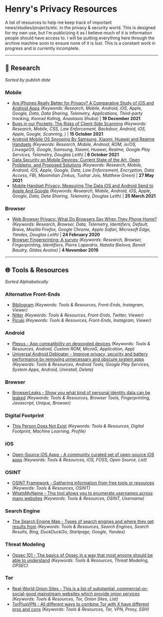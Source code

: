 # Henry's Privacy Resources
A list of resources to help me keep track of important news/studies/projects/etc. in the privacy & security world. This is designed for my own use, but I'm publicizing it as I believe much of it is information people should have access to. I will be putting everything here through the archive machine soon to ensure none of it is lost. This is a constant work in progress and is currently incomplete.
____
## 🔬 Research 
*Sorted by publish date*
### Mobile
- [Are iPhones Really Better for Privacy? A Comparative Study of iOS and Android Apps](https://arxiv.org/pdf/2109.13722.pdf) *(Keywords: Research, Mobile, Android, iOS, Apple, Google, Data, Data Sharing, Telemetry, Applications, Third-party tracking, Konrad Kollnig, Anastasia Shuba)* | **19 December 2021**
- [Bugs in our Pockets: The Risks of Client-Side Scanning](https://arxiv.org/pdf/2110.07450.pdf) *(Keywords: Research, Mobile, CSS, Law Enforcement, Backdoor, Android, iOS, Apple, Google, Scanning, )* | **15 October 2021**
- [Android Mobile OS Snooping By Samsung, Xiaomi, Huawei and Realme Handsets](https://www.scss.tcd.ie/Doug.Leith/Android_privacy_report.pdf) *(Keywords: Research, Mobile, Android, ROM, /e/OS, LineageOS, Google, Samsung, Xiaomi, Huawei, Realme, Google Play Services, Telemetry, Douglas Leith)* | **6 October 2021**
- [Data Security on Mobile Devices: Current State of the Art, Open Problems, and Proposed Solutions](https://arxiv.org/pdf/2105.12613.pdf) *(Keywords: Research, Mobile, Android, iOS, Apple, Google, Data, Law Enforcement, Encryption, Data Access, FBI, Maximilian Zinkus, Tushar Jois, Matthew Green)* | **27 May 2021**
- [Mobile Handset Privacy: Measuring The Data iOS and Android Send to Apple And Google](https://www.scss.tcd.ie/doug.leith/apple_google.pdf) *(Keywords: Research, Mobile, Android, iOS, Apple, Google, Data, Data Sharing, Telemetry, Douglas Leith)* | **25 March 2021**

### Browser
- [Web Browser Privacy: What Do Browsers Say When They Phone Home?](https://www.scss.tcd.ie/Doug.Leith/pubs/browser_privacy.pdf) *(Keywords: Research, Browser, Data, Telemetry, Identifiers, Default, Brave, Mozilla Firefox, Google Chrome, Apple Safari, Microsoft Edge, Yandex, Douglas Leith)* | **24 February 2020**
- [Browser Fingerprinting: A survey](https://arxiv.org/pdf/1905.01051.pdf) *(Keywords: Research, Browser, Fingerprinting, Identifiers, Pierre Laperdrix, Natalia Bielova, Benoit Baudry, Gildas Avoine)* | **4 November 2019**
____
## 🌐 Tools & Resources
*Sorted Alphabetically*
### Alternative Front-Ends
- [Bibliogram](https://bibliogram.art/) *(Keywords: Tools & Resources, Front-Ends, Instagram, Viewer)*
- [Nitter](https://nitter.net/) *(Keywords: Tools & Resources, Front-Ends, Twitter, Viewer)*
- [Picuki](https://www.picuki.com/) *(Keywords: Tools & Resources, Front-Ends, Instagram, Viewer)*

### Android
- [Plexus - App compatibility on degoogled devices](https://plexus.techlore.tech/) *(Keywords: Tools & Resources, Android, Custom ROM, MicroG, Application, App)*
- [Universal Android Debloater - Improve privacy, security and battery performance by removing unnecessary and obscure system apps](https://github.com/0x192/universal-android-debloater) *(Keywords: Tools & Resources, Android Tools, Google Play Services, System Apps, Android, Uninstall, Delete)*

### Browser
- [BrowserLeaks - Show you what kind of personal identity data can be leaked](https://browserleaks.com/) *(Keywords: Tools & Resources, Browser Tools, Fingerprinting, Javascript, Unique, Browser)*

### Digital Footprint
- [This Person Does Not Exist](https://thispersondoesnotexist.com/) *(Keywords: Tools & Resources, Digital Footprint, Machine Learning, Profile)*

### iOS
- [Open-Source iOS Apps - A community curated set of open-source iOS apps](https://open-source-ios-apps.netlify.app/) *(Keywords: Tools & Resources, iOS, FOSS, Open Source, List)*

### OSINT
- [OSINT Framework - Gathering information from free tools or resources](https://osintframework.com/) *(Keywords: Tools & Resources, OSINT)*
- [WhatsMyName - This tool allows you to enumerate usernames across many websites](https://whatsmyname.app/) *(Keywords: Tools & Resources, OSINT, Username)*

### Search Engine
- [The Search Engine Map - Types of search engines and where they get results from](https://www.searchenginemap.com/) *(Keywords: Tools & Resources, Search Engines, Search Results, Bing, DuckDuckGo, Startpage, Google, Yandex)*

### Threat Modeling
- [Opsec 101 - The basics of Opsec in a way that most anyone should be able to understand](https://opsec101.org/) *(Keywords: Tools & Resources, Threat Modeling, OPSEC)*

### Tor
- [Real-World Onion Sites - This is a list of substantial, commercial-or-social-good mainstream websites which provide onion services](https://github.com/alecmuffett/real-world-onion-sites) *(Keywords: Tools & Resources, Tor, Onion Sites, List)*
- [TorPlusVPN - All different ways to combine Tor with X have different pros and cons](https://gitlab.torproject.org/legacy/trac/-/wikis/doc/TorPlusVPN) *(Keywords: Tools & Resources, Tor, VPN, Proxy, SSH)*
